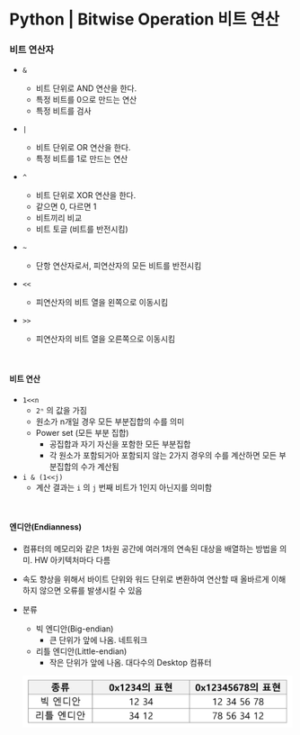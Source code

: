 # Python | Bitwise Operation 비트 연산

### 비트 연산자

- `&`
  - 비트 단위로 AND 연산을 한다.
  - 특정 비트를 0으로 만드는 연산
  - 특정 비트를 검사
- `|`
  - 비트 단위로 OR 연산을 한다.
  - 특정 비트를 1로 만드는 연산
- `^`
  - 비트 단위로 XOR 연산을 한다.
  - 같으면 0, 다르면 1
  - 비트끼리 비교
  - 비트 토글 (비트를 반전시킴)
- `~`
  - 단항 연산자로서, 피연산자의 모든 비트를 반전시킴

- `<<`
  - 피연산자의 비트 열을 왼쪽으로 이동시킴
- `>>`
  - 피연산자의 비트 열을 오른쪽으로 이동시킴

<br>

#### 비트 연산

- `1<<n`
  - `2ⁿ` 의 값을 가짐
  - 원소가 n개일 경우 모든 부분집합의 수를 의미
  - Power set (모든 부분 집합)
    - 공집합과 자기 자신을 포함한 모든 부분집합
    - 각 원소가 포함되거아 포함되지 않는 2가지 경우의 수를 계산하면 모든 부분집합의 수가 계산됨
- `i & (1<<j)`
  - 계산 결과는 `i` 의 `j` 번째 비트가 1인지 아닌지를 의미함

<br>

#### 엔디안(Endianness)

- 컴퓨터의 메모리와 같은 1차원 공간에 여러개의 연속된 대상을 배열하는 방법을 의미. HW 아키텍처마다 다름
- 속도 향상을 위해서 바이트 단위와 워드 단위로 변환하여 연산할 때 올바르게 이해하지 않으면 오류를 발생시킬 수 있음

- 분류

  - 빅 엔디안(Big-endian)
    - 큰 단위가 앞에 나옴. 네트워크
  - 리틀 엔디안(Little-endian)
    - 작은 단위가 앞에 나옴. 대다수의 Desktop 컴퓨터

  ![image-20210929170529270](python_bitwiseOperation.assets/image-20210929170529270.png)